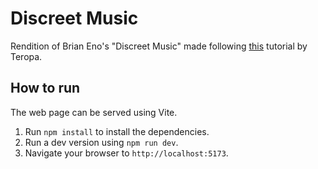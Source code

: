 # Discreet Music
Rendition of Brian Eno's "Discreet Music" made following [this](https://teropa.info/blog/2016/07/28/javascript-systems-music#brian-enodiscreet-music1975) tutorial by Teropa.

## How to run
The web page can be served using Vite.
1. Run `npm install` to install the dependencies.
2. Run a dev version using `npm run dev`.
3. Navigate your browser to `http://localhost:5173`.